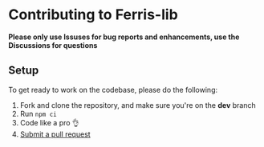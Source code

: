 # Contributing to Ferris-lib

**Please only use Issuses for bug reports and enhancements, use the Discussions for questions**

## Setup

To get ready to work on the codebase, please do the following:

1. Fork and clone the repository, and make sure you're on the **dev** branch
2. Run `npm ci`
3. Code like a pro 👌
4. [Submit a pull request](https://github.com/FerrisChat/Ferris-lib/compare)

